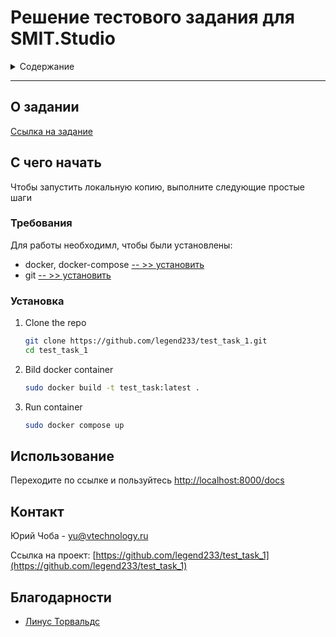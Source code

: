 # Решение тестового задания для SMIT.Studio


<!-- TABLE OF CONTENTS -->
<details>
  <summary>Содержание</summary>
  <ol>
    <li>
      <a href="#about-the-project">О задании</a>
    </li>
    <li>
      <a href="#getting-started">С чего начать</a>
      <ul>
        <li><a href="#prerequisites">Требования</a></li>
        <li><a href="#installation">Установка, запуск</a></li>
      </ul>
    </li>
    <li><a href="#usage">Использование</a></li>
    <li><a href="#contact">Контакт</a></li>
    <li><a href="#acknowledgments">Благодарности</a></li>
  </ol>
</details>

_______________


<!-- ABOUT THE TASK -->
## О задании

[Ссылка на задание](https://github.com/legend233/test_task_1/blob/main/test_task.pdf)




<!-- GETTING STARTED -->
## С чего начать

Чтобы запустить локальную копию, выполните следующие простые шаги 


### Требования

Для работы необходимл, чтобы были установлены:

* docker, docker-compose [ -- >> установить](https://docs.docker.com/get-docker/)
* git [ -- >> установить](https://git-scm.com/book/ru/v2/%D0%92%D0%B2%D0%B5%D0%B4%D0%B5%D0%BD%D0%B8%D0%B5-%D0%A3%D1%81%D1%82%D0%B0%D0%BD%D0%BE%D0%B2%D0%BA%D0%B0-Git)


### Установка

1. Clone the repo
   ```sh
   git clone https://github.com/legend233/test_task_1.git
   cd test_task_1
   ```
2. Bild docker container
   ```sh
   sudo docker build -t test_task:latest .
   ```
3. Run container
   ```sh
   sudo docker compose up
   ```




<!-- USAGE EXAMPLES -->
## Использование

Переходите по ссылке и пользуйтесь [http://localhost:8000/docs](http://localhost:8000/docs)


<!-- CONTACT -->
## Контакт

Юрий Чоба - [yu@vtechnology.ru](yu@vtechnology.ru)

Ссылка на проект: [https://github.com/legend233/test_task_1](https://github.com/legend233/test_task_1)



<!-- ACKNOWLEDGMENTS -->
## Благодарности

* [Линус Торвальдс](https://ru.wikipedia.org/wiki/%D0%A2%D0%BE%D1%80%D0%B2%D0%B0%D0%BB%D1%8C%D0%B4%D1%81,_%D0%9B%D0%B8%D0%BD%D1%83%D1%81)

